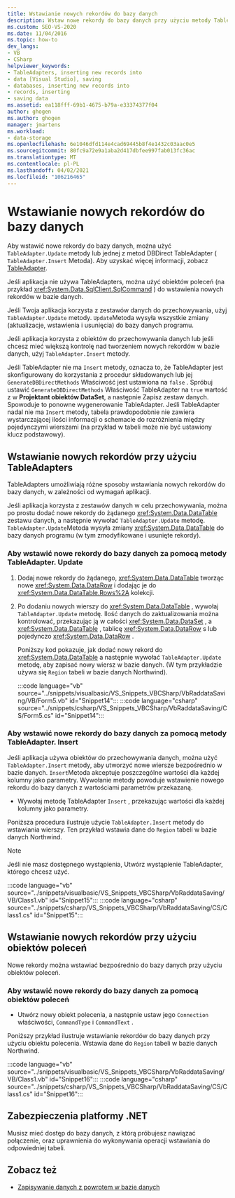 ```yaml
---
title: Wstawianie nowych rekordów do bazy danych
description: Wstaw nowe rekordy do bazy danych przy użyciu metody TableAdapter. Update, jednej z metod DBDirect TableAdapter lub obiektów poleceń.
ms.custom: SEO-VS-2020
ms.date: 11/04/2016
ms.topic: how-to
dev_langs:
- VB
- CSharp
helpviewer_keywords:
- TableAdapters, inserting new records into
- data [Visual Studio], saving
- databases, inserting new records into
- records, inserting
- saving data
ms.assetid: ea118fff-69b1-4675-b79a-e33374377f04
author: ghogen
ms.author: ghogen
manager: jmartens
ms.workload:
- data-storage
ms.openlocfilehash: 6e1046dfd114e4cad69445b8f4e1432c03aac0e5
ms.sourcegitcommit: 80fc9a72e9a1aba2d417dbfee997fab013fc36ac
ms.translationtype: MT
ms.contentlocale: pl-PL
ms.lasthandoff: 04/02/2021
ms.locfileid: "106216465"
---
```

# <a name="insert-new-records-into-a-database"></a>Wstawianie nowych rekordów do bazy danych

Aby wstawić nowe rekordy do bazy danych, można użyć `TableAdapter.Update` metody lub jednej z metod DBDirect TableAdapter ( `TableAdapter.Insert` Metoda). Aby uzyskać więcej informacji, zobacz [TableAdapter](../data-tools/create-and-configure-tableadapters.md).

Jeśli aplikacja nie używa TableAdapters, można użyć obiektów poleceń (na przykład  <xref:System.Data.SqlClient.SqlCommand> ) do wstawienia nowych rekordów w bazie danych.

Jeśli Twoja aplikacja korzysta z zestawów danych do przechowywania, użyj `TableAdapter.Update` metody. `Update`Metoda wysyła wszystkie zmiany (aktualizacje, wstawienia i usunięcia) do bazy danych programu.

Jeśli aplikacja korzysta z obiektów do przechowywania danych lub jeśli chcesz mieć większą kontrolę nad tworzeniem nowych rekordów w bazie danych, użyj `TableAdapter.Insert` metody.

Jeśli TableAdapter nie ma `Insert` metody, oznacza to, że TableAdapter jest skonfigurowany do korzystania z procedur składowanych lub jej `GenerateDBDirectMethods` Właściwość jest ustawiona na `false` . Spróbuj ustawić `GenerateDBDirectMethods` Właściwość TableAdapter na `true` wartość z w **Projektant obiektów DataSet**, a następnie Zapisz zestaw danych. Spowoduje to ponowne wygenerowanie TableAdapter. Jeśli TableAdapter nadal nie ma `Insert` metody, tabela prawdopodobnie nie zawiera wystarczającej ilości informacji o schemacie do rozróżnienia między pojedynczymi wierszami (na przykład w tabeli może nie być ustawiony klucz podstawowy).

## <a name="insert-new-records-by-using-tableadapters"></a>Wstawianie nowych rekordów przy użyciu TableAdapters

TableAdapters umożliwiają różne sposoby wstawiania nowych rekordów do bazy danych, w zależności od wymagań aplikacji.

Jeśli aplikacja korzysta z zestawów danych w celu przechowywania, można po prostu dodać nowe rekordy do żądanego <xref:System.Data.DataTable> zestawu danych, a następnie wywołać `TableAdapter.Update` metodę. `TableAdapter.Update`Metoda wysyła zmiany <xref:System.Data.DataTable> do bazy danych programu (w tym zmodyfikowane i usunięte rekordy).

### <a name="to-insert-new-records-into-a-database-by-using-the-tableadapterupdate-method"></a>Aby wstawić nowe rekordy do bazy danych za pomocą metody TableAdapter. Update

1. Dodaj nowe rekordy do żądanego, <xref:System.Data.DataTable> tworząc nowe <xref:System.Data.DataRow> i dodając je do <xref:System.Data.DataTable.Rows%2A> kolekcji.

2. Po dodaniu nowych wierszy do <xref:System.Data.DataTable> , wywołaj `TableAdapter.Update` metodę. Ilość danych do zaktualizowania można kontrolować, przekazując ją w całości <xref:System.Data.DataSet> , a <xref:System.Data.DataTable> , tablicę <xref:System.Data.DataRow> s lub pojedynczo <xref:System.Data.DataRow> .

   Poniższy kod pokazuje, jak dodać nowy rekord do <xref:System.Data.DataTable> a następnie wywołać `TableAdapter.Update` metodę, aby zapisać nowy wiersz w bazie danych. (W tym przykładzie używa się `Region` tabeli w bazie danych Northwind).

   :::code language="vb" source="../snippets/visualbasic/VS_Snippets_VBCSharp/VbRaddataSaving/VB/Form5.vb" id="Snippet14":::
   :::code language="csharp" source="../snippets/csharp/VS_Snippets_VBCSharp/VbRaddataSaving/CS/Form5.cs" id="Snippet14":::

### <a name="to-insert-new-records-into-a-database-by-using-the-tableadapterinsert-method"></a>Aby wstawić nowe rekordy do bazy danych za pomocą metody TableAdapter. Insert

Jeśli aplikacja używa obiektów do przechowywania danych, można użyć `TableAdapter.Insert` metody, aby utworzyć nowe wiersze bezpośrednio w bazie danych. `Insert`Metoda akceptuje poszczególne wartości dla każdej kolumny jako parametry. Wywołanie metody powoduje wstawienie nowego rekordu do bazy danych z wartościami parametrów przekazaną.

- Wywołaj metodę TableAdapter `Insert` , przekazując wartości dla każdej kolumny jako parametry.

Poniższa procedura ilustruje użycie `TableAdapter.Insert` metody do wstawiania wierszy. Ten przykład wstawia dane do `Region` tabeli w bazie danych Northwind.

> [!NOTE]
> Jeśli nie masz dostępnego wystąpienia, Utwórz wystąpienie TableAdapter, którego chcesz użyć.

:::code language="vb" source="../snippets/visualbasic/VS_Snippets_VBCSharp/VbRaddataSaving/VB/Class1.vb" id="Snippet15":::
:::code language="csharp" source="../snippets/csharp/VS_Snippets_VBCSharp/VbRaddataSaving/CS/Class1.cs" id="Snippet15":::

## <a name="insert-new-records-by-using-command-objects"></a>Wstawianie nowych rekordów przy użyciu obiektów poleceń

Nowe rekordy można wstawiać bezpośrednio do bazy danych przy użyciu obiektów poleceń.

### <a name="to-insert-new-records-into-a-database-by-using-command-objects"></a>Aby wstawić nowe rekordy do bazy danych za pomocą obiektów poleceń

- Utwórz nowy obiekt polecenia, a następnie ustaw jego `Connection` właściwości, `CommandType` i `CommandText` .

Poniższy przykład ilustruje wstawianie rekordów do bazy danych przy użyciu obiektu polecenia. Wstawia dane do `Region` tabeli w bazie danych Northwind.

:::code language="vb" source="../snippets/visualbasic/VS_Snippets_VBCSharp/VbRaddataSaving/VB/Class1.vb" id="Snippet16":::
:::code language="csharp" source="../snippets/csharp/VS_Snippets_VBCSharp/VbRaddataSaving/CS/Class1.cs" id="Snippet16":::

## <a name="net-security"></a>Zabezpieczenia platformy .NET

Musisz mieć dostęp do bazy danych, z którą próbujesz nawiązać połączenie, oraz uprawnienia do wykonywania operacji wstawiania do odpowiedniej tabeli.

## <a name="see-also"></a>Zobacz też

- [Zapisywanie danych z powrotem w bazie danych](../data-tools/save-data-back-to-the-database.md)
